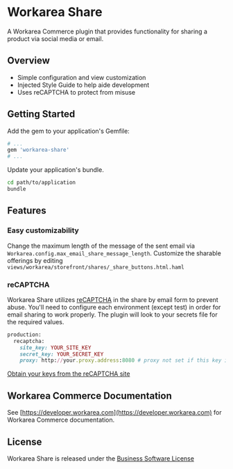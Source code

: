 Workarea Share
================================================================================

A Workarea Commerce plugin that provides functionality for sharing a product via social media or email.

Overview
--------------------------------------------------------------------------------

* Simple configuration and view customization
* Injected Style Guide to help aide development
* Uses reCAPTCHA to protect from misuse

Getting Started
--------------------------------------------------------------------------------

Add the gem to your application's Gemfile:

```ruby
# ...
gem 'workarea-share'
# ...
```

Update your application's bundle.

```bash
cd path/to/application
bundle
```

Features
--------------------------------------------------------------------------------

### Easy customizability

Change the maximum length of the message of the sent email via `Workarea.config.max_email_share_message_length`. Customize the sharable offerings by editing `views/workarea/storefront/shares/_share_buttons.html.haml`

### reCAPTCHA

Workarea Share utilizes [reCAPTCHA](https://github.com/ambethia/recaptcha) in the share by email form to prevent abuse. You'll need to configure each environment (except test) in order for email sharing to work properly. The plugin will look to your secrets file for the required values.

```ruby
production:
  recaptcha:
    site_key: YOUR_SITE_KEY
    secret_key: YOUR_SECRET_KEY
    proxy: http://your.proxy.address:8080 # proxy not set if this key is missing
```
[Obtain your keys from the reCAPTCHA site](https://www.google.com/recaptcha/admin)

Workarea Commerce Documentation
--------------------------------------------------------------------------------

See [https://developer.workarea.com](https://developer.workarea.com) for Workarea Commerce documentation.

License
--------------------------------------------------------------------------------

Workarea Share is released under the [Business Software License](LICENSE)
